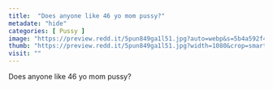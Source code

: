 ```yaml
---
title:  "Does anyone like 46 yo mom pussy?"
metadate: "hide"
categories: [ Pussy ]
image: "https://preview.redd.it/5pun849ga1l51.jpg?auto=webp&s=5b4a592f40735b0becd88b718898824d77867162"
thumb: "https://preview.redd.it/5pun849ga1l51.jpg?width=1080&crop=smart&auto=webp&s=6b3dcc6ee806ef7484bb00032b5c78e3ea797c16"
visit: ""
---
```

Does anyone like 46 yo mom pussy?
